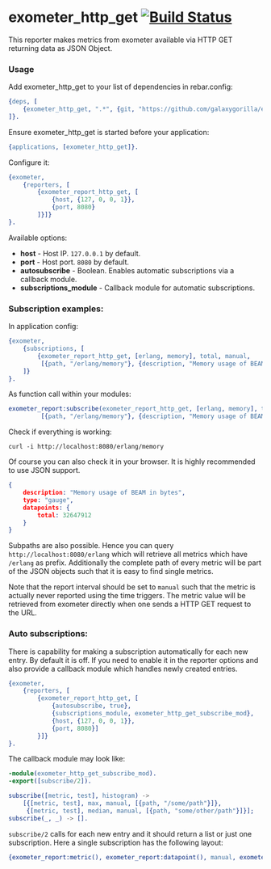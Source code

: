 # exometer_http_get [![Build Status](https://travis-ci.org/GalaxyGorilla/exometer_http_get.svg)](https://travis-ci.org/GalaxyGorilla/exometer_http_get)

This reporter makes metrics from exometer available via HTTP GET returning data as JSON Object.

### Usage

Add exometer_http_get to your list of dependencies in rebar.config:

```erlang
{deps, [
    {exometer_http_get, ".*", {git, "https://github.com/galaxygorilla/exometer_http_get.git", "master"}}
]}.
```

Ensure exometer_http_get is started before your application:

```erlang
{applications, [exometer_http_get]}.
```

Configure it:

```erlang
{exometer,
    {reporters, [
        {exometer_report_http_get, [
            {host, {127, 0, 0, 1}},
            {port, 8080}
        ]}]}
}.
```

Available options:

* __host__ - Host IP. `127.0.0.1` by default.
* __port__ - Host port. `8080` by default.
* __autosubscribe__ - Boolean. Enables automatic subscriptions via a callback module.
* __subscriptions_module__ - Callback module for automatic subscriptions.


### Subscription examples:

In application config:

```erlang
{exometer,
    {subscriptions, [
        {exometer_report_http_get, [erlang, memory], total, manual,
         [{path, "/erlang/memory"}, {description, "Memory usage of BEAM in bytes"}, {type, "gauge"}]},
    ]}
}.
```

As function call within your modules:

```erlang
exometer_report:subscribe(exometer_report_http_get, [erlang, memory], total, manual,
         [{path, "/erlang/memory"}, {description, "Memory usage of BEAM in bytes"}, {type, "gauge"}]).
```

Check if everything is working:

```
curl -i http://localhost:8080/erlang/memory
```

Of course you can also check it in your browser. It is highly recommended to use JSON support.

```json
{
    description: "Memory usage of BEAM in bytes",
    type: "gauge",
    datapoints: {
        total: 32647912
    }
}
```

Subpaths are also possible. Hence you can query `http://localhost:8080/erlang` which will retrieve all metrics which have `/erlang` as prefix. 
Additionally the complete path of every metric will be part of the JSON objects such that it is easy to find single metrics.

Note that the report interval should be set to `manual` such that the metric is actually never reported using the time triggers. The metric value will be retrieved from exometer directly when one sends a HTTP GET request to the URL.

### Auto subscriptions:

There is capability for making a subscription automatically for each new entry. By default it is off. If you need to enable it in the reporter options and also provide a callback module which handles newly created entries.

```erlang
{exometer,
    {reporters, [
        {exometer_report_http_get, [
            {autosubscribe, true},
            {subscriptions_module, exometer_http_get_subscribe_mod},
            {host, {127, 0, 0, 1}},
            {port, 8080}]
        }]}
}.
```

The callback module may look like:

```erlang
-module(exometer_http_get_subscribe_mod).
-export([subscribe/2]).

subscribe([metric, test], histogram) ->
    [{[metric, test], max, manual, [{path, "/some/path"}]},
     {[metric, test], median, manual, [{path, "some/other/path"}]}];
subscribe(_, _) -> [].
```

`subscribe/2` calls for each new entry and it should return a list or just one subscription. Here a single subscription has the following layout:
```erlang
{exometer_report:metric(), exometer_report:datapoint(), manual, exometer_report:extra()}
```
